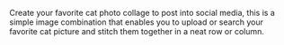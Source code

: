 Create your favorite cat photo collage to post into social media, this is a simple image combination that enables you to upload or search your favorite cat picture and stitch them together in a neat row or column.
